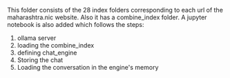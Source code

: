 This folder consists of the 28 index folders corresponding to each url of the maharashtra.nic website.
Also it has a combine_index folder.
A jupyter notebook is also added which follows the steps:
1. ollama server
2. loading the combine_index
3. defining chat_engine
4. Storing the chat
5. Loading the conversation in the engine's memory  
